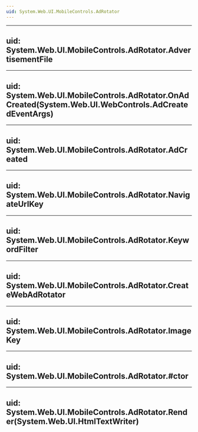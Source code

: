 ```yaml
---
uid: System.Web.UI.MobileControls.AdRotator
---
```


---
uid: System.Web.UI.MobileControls.AdRotator.AdvertisementFile
---

---
uid: System.Web.UI.MobileControls.AdRotator.OnAdCreated(System.Web.UI.WebControls.AdCreatedEventArgs)
---

---
uid: System.Web.UI.MobileControls.AdRotator.AdCreated
---

---
uid: System.Web.UI.MobileControls.AdRotator.NavigateUrlKey
---

---
uid: System.Web.UI.MobileControls.AdRotator.KeywordFilter
---

---
uid: System.Web.UI.MobileControls.AdRotator.CreateWebAdRotator
---

---
uid: System.Web.UI.MobileControls.AdRotator.ImageKey
---

---
uid: System.Web.UI.MobileControls.AdRotator.#ctor
---

---
uid: System.Web.UI.MobileControls.AdRotator.Render(System.Web.UI.HtmlTextWriter)
---

